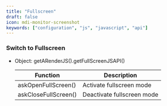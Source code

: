```yaml
---
title: "Fullscreen"
draft: false
icon: mdi-monitor-screenshot
keywords: ["configuration", "js", "javascript", "api"]
---
```


### Switch to Fullscreen

- Object: getARenderJS().getFullScreenJSAPI()

    | Function             | Description                |
    | -------------------- | -------------------------- |
    | askOpenFullScreen()  | Activate fullscreen mode   |
    | askCloseFullScreen() | Deactivate fullscreen mode |